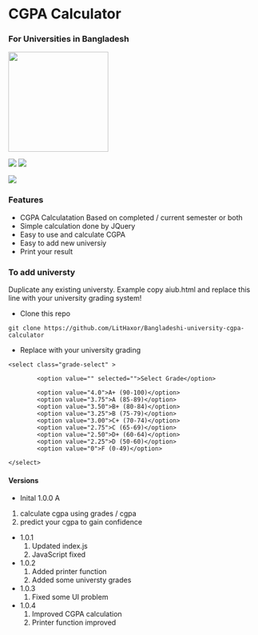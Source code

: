 
# CGPA Calculator 
### For Universities in Bangladesh

<img src="https://img.icons8.com/all/500/gpa-calculator.png" height="200" />


 ![](https://img.shields.io/github/issues/lithaxor/Bangladeshi-university-cgpa-calculator) ![](https://img.shields.io/badge/Version-1.0.4-blue)





![](https://img.shields.io/github/followers/lithaxor?label=Follow%20me&style=social)

### Features

- CGPA Calculatation Based on completed / current semester or both
- Simple calculation done by JQuery
- Easy to use and calculate CGPA
- Easy to add new universiy
- Print your result



### To add universty 

Duplicate any existing universty. Example copy aiub.html and replace this line with your university grading system!

 - Clone this repo
 
`
git clone https://github.com/LitHaxor/Bangladeshi-university-cgpa-calculator
`

 - Replace with your university grading

```
<select class="grade-select" >
		
		<option value="" selected="">Select Grade</option>
		
		<option value="4.0">A+ (90-100)</option>
		<option value="3.75">A (85-89)</option>
		<option value="3.50">B+ (80-84)</option>
		<option value="3.25">B (75-79)</option>
		<option value="3.00">C+ (70-74)</option>
		<option value="2.75">C (65-69)</option>
		<option value="2.50">D+ (60-64)</option>
		<option value="2.25">D (50-60)</option>
		<option value="0">F (0-49)</option>
		
</select>

```


#### Versions
 - Inital 1.0.0 A
1. calculate cgpa using grades / cgpa
2. predict your cgpa to gain confidence

- 1.0.1
	1. Updated index.js
	2. JavaScript fixed
- 1.0.2
	1. Added printer function
	2. Added some universty grades
- 1.0.3
	1. Fixed some UI problem
- 1.0.4 
	1. Improved CGPA calculation
	2. Printer function improved

